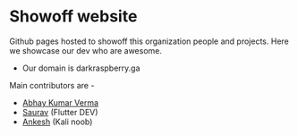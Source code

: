 # Showoff website
Github pages hosted to showoff this organization people and projects.
Here we showcase our dev who are awesome.

 - Our domain is darkraspberry.ga
<!--Add your name in the markdown style-->
Main contributors are -
 - [Abhay Kumar Verma](https://github.com/darkRaspberry)
 - [Saurav](https://github.com/desrant) (Flutter DEV)
 - [Ankesh](https://github.com/NoteLyfe) (Kali noob)
